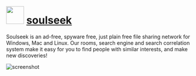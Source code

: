 # <img src="https://cdn.rawgit.com/majkinetor/chocolatey/master/soulseek/icon.jpg" width="48" height="48"/> [soulseek](https://chocolatey.org/packages/soulseek)

Soulseek is an ad-free, spyware free, just plain free file sharing network for Windows, Mac and Linux. Our rooms, search engine and search correlation system make it easy for you to find people with similar interests, and make new discoveries!

![screenshot](https://cdn.rawgit.com/majkinetor/chocolatey/master/soulseek/screenshot.png)

